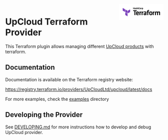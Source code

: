 <a href="https://terraform.io">
  <img src="assets/images/terraform_logo.svg" alt="Terraform logo" title="Terraform" align="right" height="50" />
</a>

# UpCloud Terraform Provider

This Terraform plugin allows managing different [UpCloud products](https://upcloud.com/products) with
terraform.

## Documentation

Documentation is available on the Terraform registry website:

https://registry.terraform.io/providers/UpCloudLtd/upcloud/latest/docs

For more examples, check the [examples](examples/) directory

## Developing the Provider
See [DEVELOPING.md](DEVELOPING.md) for more instructions how to develop and debug UpCloud provider.

